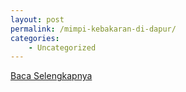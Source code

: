 ```yaml
---
layout: post
permalink: /mimpi-kebakaran-di-dapur/
categories:
    - Uncategorized
---
```


[Baca Selengkapnya](/08)